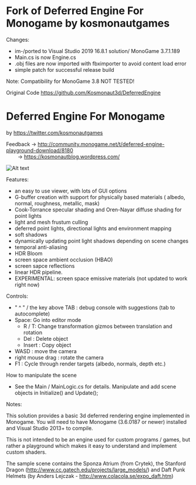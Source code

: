 # Fork of Deferred Engine For Monogame by kosmonautgames
Changes:
- im-/ported to Visual Studio 2019 16.8.1 solution/ MonoGame 3.7.1.189
- Main.cs is now Engine.cs
- .obj files are now imported with fbximporter to avoid content load error
- simple patch for successful release build

Note: Compatibility for MonoGame 3.8 NOT TESTED!

Original Code https://github.com/Kosmonaut3d/DeferredEngine

# Deferred Engine For Monogame

by https://twitter.com/kosmonautgames

Feedback -> http://community.monogame.net/t/deferred-engine-playground-download/8180   
         -> https://kosmonautblog.wordpress.com/
         
![Alt text](http://i.imgur.com/ucSrI29.png "soft shadows")


Features:
- an easy to use viewer, with lots of GUI options
- G-buffer creation with support for physically based materials ( albedo, normal, roughness, metallic, mask)
- Cook-Torrance specular shading and Oren-Nayar diffuse shading for point lights
- light and mesh frustum culling
- deferred point lights, directional lights and environment mapping
- soft shadows
- dynamically updating point light shadows depending on scene changes
- temporal anti-aliasing
- HDR Bloom
- screen space ambient occlusion (HBAO)
- screen sapce reflections
- linear HDR pipeline.
- EXPERIMENTAL: screen space emissive materials (not updated to work right now)


Controls:
- " ^ " / the key above TAB : debug console with suggestions (tab to autocomplete)
- Space: Go into editor mode 
  - R / T: Change transformation gizmos between translation and rotation
  - Del : Delete object
  - Insert : Copy object
- WASD : move the camera
- right mouse drag : rotate the camera
- F1 : Cycle through render targets (albedo, normals, depth etc.)


How to manipulate the scene
- See the Main / MainLogic.cs for details. Manipulate and add scene objects in Initialize() and Update();

Notes:

This solution provides a basic 3d deferred rendering engine implemented in Monogame. You will need to have Monogame (3.6.0187 or newer) installed and Visual Studio 2013+ to compile.

This is not intended to be an engine used for custom programs / games, but rather a playground which makes it easy to understand and implement custom shaders.

The sample scene contains the Sponza Atrium (from Crytek), the Stanford Dragon (http://www.cc.gatech.edu/projects/large_models/) and Daft Punk Helmets (by Anders Lejczak - http://www.colacola.se/expo_daft.htm)

